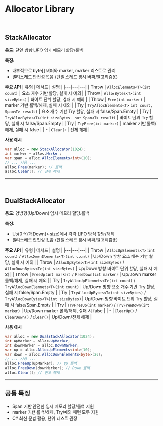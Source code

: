 # Allocator Library

<br>

## StackAllocator

**용도:** 단일 방향 LIFO 임시 메모리 할당/롤백

**특징:**
- 내부적으로 byte[] 버퍼와 marker, marker 리스트로 관리
- 멀티스레드 안전성 없음 (단일 스레드 임시 버퍼/알고리즘용)

**주요 API**
| 유형 | 메서드 | 설명 |
|---|---|---|
| Throw | `AllocElements<T>(int count)` | 요소 개수 기반 할당, 실패 시 예외 |
| Throw | `AllocBytes<T>(int sizeBytes)` | 바이트 단위 할당, 실패 시 예외 |
| Throw | `Free(int marker)` | marker 기반 롤백/해제, 실패 시 예외 |
| Try | `TryAllocElements<T>(int count, Span<T> result)` | 요소 개수 기반 Try 할당, 실패 시 false/Span.Empty |
| Try | `TryAllocBytes<T>(int sizeBytes, out Span<T> result)` | 바이트 단위 Try 할당, 실패 시 false/Span.Empty |
| Try | `TryFree(int marker)` | marker 기반 롤백/해제, 실패 시 false |
| - | `Clear()` | 전체 해제 |

**사용 예시**
```csharp
var alloc = new StackAllocator(1024);
int marker = alloc.Marker;
var span = alloc.AllocElements<int>(10);
// ... 사용 ...
alloc.Free(marker); // 롤백
alloc.Clear(); // 전체 해제
```

---

<br>

## DualStackAllocator

**용도:** 양방향(Up/Down) 임시 메모리 할당/롤백

**특징:**
- Up(0→)과 Down(←size)에서 각각 LIFO 방식 할당/해제
- 멀티스레드 안전성 없음 (단일 스레드 임시 버퍼/알고리즘용)

**주요 API**
| 유형 | 메서드 | 설명 |
|---|---|---|
| Throw | `AllocUpElements<T>(int count)` / `AllocDownElements<T>(int count)` | Up/Down 방향 요소 개수 기반 할당, 실패 시 예외 |
| Throw | `AllocUpBytes<T>(int sizeBytes)` / `AllocDownBytes<T>(int sizeBytes)` | Up/Down 방향 바이트 단위 할당, 실패 시 예외 |
| Throw | `FreeUp(int marker)` / `FreeDown(int marker)` | Up/Down marker 롤백/해제, 실패 시 예외 |
| Try | `TryAllocUpElemnets<T>(int count)` / `TryAllocDownElemnets<T>(int count)` | Up/Down 방향 요소 개수 기반 Try 할당, 실패 시 false/Span.Empty |
| Try | `TryAllocUpBytes<T>(int sizeBytes)` / `TryAllocDownBytes<T>(int sizeBytes)` | Up/Down 방향 바이트 단위 Try 할당, 실패 시 false/Span.Empty |
| Try | `TryFreeUp(int marker)` / `TryFreeDown(int marker)` | Up/Down marker 롤백/해제, 실패 시 false |
| - | `ClearUp()` / `ClearDown()` / `Clear()` | Up/Down/전체 해제 |

**사용 예시**
```csharp
var alloc = new DualStackAllocator(1024);
int upMarker = alloc.UpMarker;
int downMarker = alloc.DownMarker;
var up = alloc.AllocUpElements<int>(10);
var down = alloc.AllocDownElements<byte>(20);
// ... 사용 ...
alloc.FreeUp(upMarker); // Up 롤백
alloc.FreeDown(downMarker); // Down 롤백
alloc.Clear(); // 전체 해제
```

---

## 공통 특징

- Span<T> 기반 안전한 임시 메모리 할당/롤백 지원
- marker 기반 롤백/해제, Try/예외 패턴 모두 지원
- C# 최신 문법 활용, 단위 테스트 권장

